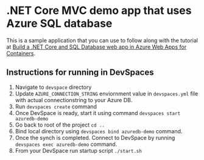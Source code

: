 
# .NET Core MVC demo app that uses Azure SQL database

This is a sample application that you can use to follow along with the tutorial at 
[Build a .NET Core and SQL Database web app in Azure Web Apps for Containers](https://docs.microsoft.com/azure/app-service/containers/tutorial-dotnetcore-sqldb-app). 

## Instructions for running in DevSpaces

  1. Navigate to `devspace` directory
  2. Update `AZURE_CONNECTION_STRING` enviornment value in `devspaces.yml` file with actual connectionstring to your Azure DB.
  2. Run `devspaces create` command
  3. Once DevSpace is ready, start it using command `devspaces start azuredb-demo`
  4. Go back to root of the project `cd ..`
  5. Bind local directory using `devspaces bind azuredb-demo` command.
  6. Once the synch is completed. Connect to DevSpace by running `devspaces exec azuredb-demo` command.
  7. From your DevSpace run startup script `./start.sh`